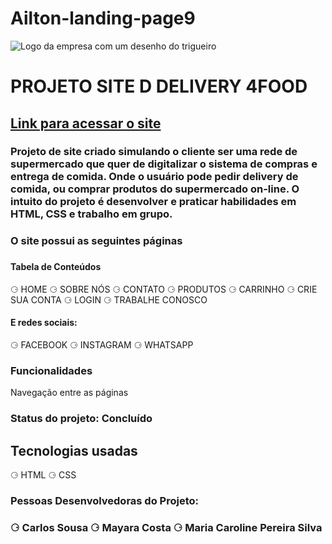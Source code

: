 # Ailton-landing-page9

<img src="https://www.notion.so/image/https%3A%2F%2Fs3-us-west-2.amazonaws.com%2Fsecure.notion-static.com%2Fa631c35a-3e6e-4b7d-a7b0-49bddc325e29%2F4food.png?table=block&id=1895b678-e4ce-4e1f-82ea-c04f7a52704c&spaceId=f97190af-c9c2-4592-9ae2-6311b6b728de&width=1000&userId=&cache=v2" alt="Logo da empresa com um desenho do trigueiro">

<h1> PROJETO SITE D DELIVERY 4FOOD </h1>

<h2> <a target="_blanck" href="*LINK DO SITE AQUI"> Link para acessar o site </a> </h2>

<h3 Descrição </h3>

<p>
 Projeto de site criado simulando o cliente ser uma rede de supermercado
 que quer de digitalizar o sistema de compras e entrega de comida.
Onde o usuário pode pedir delivery de comida, ou comprar produtos do 
supermercado on-line. 
O intuito do projeto é desenvolver e praticar habilidades em HTML,
 CSS e trabalho em grupo.
</p>

<h3> O site possui as seguintes páginas <h3>

<h4> Tabela de Conteúdos </h4>

⚆ HOME
⚆ SOBRE NÓS
⚆ CONTATO
⚆ PRODUTOS
⚆ CARRINHO
⚆ CRIE SUA CONTA
⚆ LOGIN
⚆ TRABALHE CONOSCO

<h4> E redes sociais: </h4>

⚆ FACEBOOK
⚆ INSTAGRAM
⚆ WHATSAPP

<h3> Funcionalidades </h3>

<p> Navegação entre as páginas </p>

<h3> Status do projeto: Concluído </h3>

<h2> Tecnologias usadas </h2>

⚆ HTML 
⚆ CSS

<h3> Pessoas Desenvolvedoras do Projeto: <h3>

⚆ Carlos Sousa
⚆ Mayara Costa
⚆ Maria Caroline Pereira Silva
